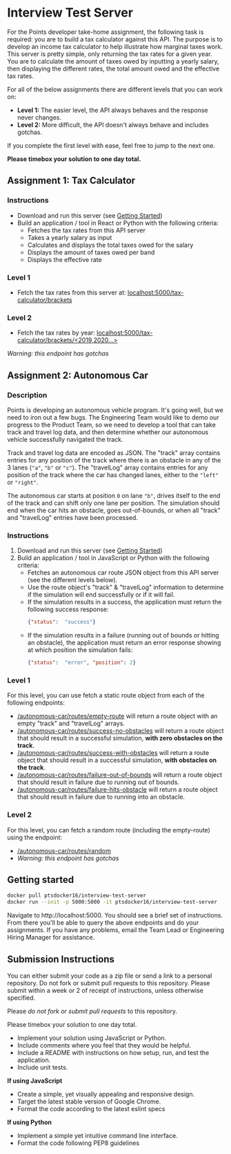# Interview Test Server

For the Points developer take-home assignment, the following task is required: you are to build a tax calculator against
 this API. The purpose is to develop an income tax calculator to help illustrate how marginal taxes work. This server is
  pretty simple, only returning the tax rates for a given year. You are to calculate the amount of taxes owed by 
  inputting a yearly salary, then displaying the different rates, the total amount owed and the effective tax rates.

For all of the below assignments there are different levels that you can work on:
 * **Level 1:** The easier level, the API always behaves and the response never changes.
 * **Level 2:** More difficult, the API doesn't always behave and includes gotchas.
 
If you complete the first level with ease, feel free to jump to the next one. 

**Please timebox your solution to one day total.**

## Assignment 1: Tax Calculator

### Instructions

* Download and run this server (see [Getting Started](#getting-started))
* Build an application / tool in React or Python with the following criteria:
    * Fetches the tax rates from this API server
    * Takes a yearly salary as input
    * Calculates and displays the total taxes owed for the salary
    * Displays the amount of taxes owed per band
    * Displays the effective rate

### Level 1

* Fetch the tax rates from this server at: [localhost:5000/tax-calculator/brackets](http://localhost:5000/tax-calculator/brackets)

### Level 2

* Fetch the tax rates by year: [localhost:5000/tax-calculator/brackets/<2019,2020...>](http://localhost:5000/tax-calculator/brackets/2020)

_Warning: this endpoint has gotchas_

## Assignment 2: Autonomous Car

### Description

Points is developing an autonomous vehicle program. It's going well, but we need to iron out a few bugs. The 
 Engineering Team would like to demo our progress to the Product Team, so we need to develop a tool that can take 
 track and travel log data, and then determine whether our autonomous vehicle successfully navigated the track.

Track and travel log data are encoded as JSON. The "track" array contains entries for any position of the track where 
 there is an obstacle in any of the 3 lanes (`"a"`, `"b"` or `"c"`). The "travelLog" array contains entries for any 
 position of the track where the car has changed lanes, either to the `"left"` or `"right"`.

The autonomous car starts at position `0` on lane `"b"`, drives itself to the end of the track and can shift only one
 lane per position. The simulation should end when the car hits an obstacle, goes out-of-bounds, or when all "track" 
 and "travelLog" entries have been processed.
 
### Instructions

1. Download and run this server (see [Getting Started](#getting-started))
2. Build an application / tool in JavaScript or Python with the following criteria:
   * Fetches an autonomous car route JSON object from this API server (see the different levels below). 
   * Use the route object's "track" & "travelLog" information to determine if the simulation will end successfully or
     if it will fail. 
   * If the simulation results in a success, the application must return the following success response:
     ```json 
     {"status":  "success"}
     ```
   * If the simulation results in a failure (running out of bounds or hitting an obstacle), the application must 
     return an error response showing at which position the simulation fails:
     ```json 
     {"status":  "error", "position": 2}
     ```
            
### Level 1

For this level, you can use fetch a static route object from each of the following endpoints:
 * [/autonomous-car/routes/empty-route](http://localhost:5000/autonomous-car/routes/empty-route) will return a route
   object with an empty "track" and "travelLog" arrays.
 * [/autonomous-car/routes/success-no-obstacles](http://localhost:5000/autonomous-car/routes/success-no-obstacles) 
   will return a route object that should result in a successful simulation, **with zero obstacles on the track**.
 * [/autonomous-car/routes/success-with-obstacles](http://localhost:5000/autonomous-car/routes/success-with-obstacles) 
   will return a route object that should result in a successful simulation, **with obstacles on the track**.
 * [/autonomous-car/routes/failure-out-of-bounds](http://localhost:5000/autonomous-car/routes/failure-out-of-bounds) 
   will return a route object that should result in failure due to running out of bounds.
 * [/autonomous-car/routes/failure-hits-obstacle](http://localhost:5000/autonomous-car/routes/failure-hits-obstacle) 
   will return a route object that should result in failure due to running into an obstacle.


### Level 2

For this level, you can fetch a random route (including the empty-route) using the endpoint:
* [/autonomous-car/routes/random](http://localhost:5000/autonomous-car/routes/random)
* *Warning: this endpoint has gotchas*


## Getting started

```bash
docker pull ptsdocker16/interview-test-server
docker run --init -p 5000:5000 -it ptsdocker16/interview-test-server
```

Navigate to http://localhost:5000. You should see a brief set of instructions. From there you'll be able to query the above endpoints and do your assignments. If you have any problems, email the Team Lead or Engineering Hiring Manager for assistance.

## Submission Instructions

You can either submit your code as a zip file or send a link to a personal repository. Do not fork or submit pull requests to this repository. Please submit within a week or 2 of receipt of instructions, unless otherwise specified.

Please *do not fork or submit pull requests* to this repository.

Please timebox your solution to one day total.

* Implement your solution using JavaScript or Python.
* Include comments where you feel that they would be helpful.
* Include a README with instructions on how setup, run, and test the application.
* Include unit tests.

**If using JavaScript**

* Create a simple, yet visually appealing and responsive design.
* Target the latest stable version of Google Chrome.
* Format the code according to the latest eslint specs

**If using Python**

* Implement a simple yet intuitive command line interface.
* Format the code following PEP8 guidelines
